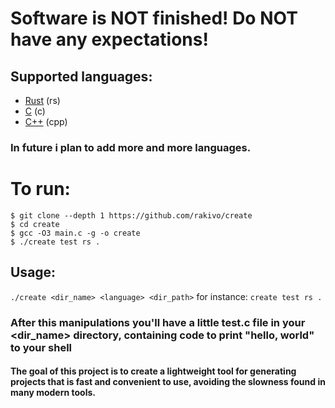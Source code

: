 # Software is NOT finished! Do NOT have any expectations!

## Supported languages:
- [Rust](https://github.com/rust-lang/rust) (rs)
- [C](https://en.wikipedia.org/wiki/C_(programming_language)) (c)
- [C++](https://en.wikipedia.org/wiki/C%2B%2B) (cpp)

### In future i plan to add more and more languages.

# To run: 
```shell
$ git clone --depth 1 https://github.com/rakivo/create
$ cd create
$ gcc -O3 main.c -g -o create
$ ./create test rs .
```
## Usage:
```./create <dir_name> <language> <dir_path>```
for instance: ```create test rs .```

### After this manipulations you'll have a little test.c file in your <dir_name> directory, containing code to print "hello, world" to your shell
#### The goal of this project is to create a lightweight tool for generating projects that is fast and convenient to use, avoiding the slowness found in many modern tools.
